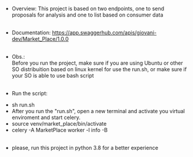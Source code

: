* Overview: 
This project is based on two endpoints, one to send proposals for analysis and one to list based on consumer data
</br></br>

* Documentation: 
https://app.swaggerhub.com/apis/giovani-dev/Market_Place/1.0.0
</br></br>

* Obs.: </br>
Before you run the project, make sure if you are using Ubuntu or other SO distribuition based on linux kernel for use the run.sh, or make sure if your SO is able to use bash script 
</br></br>

* Run the script: </br>
- sh run.sh </br>
- After you run the "run.sh", open a new terminal and activate you virtual enviroment and start celery. </br>
- source venv/market_place/bin/activate </br>
- celery -A MarketPlace worker -l info -B 
</br></br>

* please, run this project in python 3.8 for a better experience
